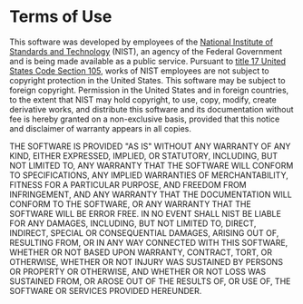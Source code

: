 # Terms of Use

This software was developed by employees of the 
[National Institute of Standards and Technology](http://www.nist.gov/) (NIST), 
an agency of the Federal Government and
is being made available as a public service.  Pursuant to 
[title 17 United States Code Section 105](https://www.copyright.gov/title17/92chap1.html#105), 
works of NIST employees are not subject to
copyright protection in the United States.  This software may be subject to
foreign copyright.  Permission in the United States and in foreign
countries, to the extent that NIST may hold copyright, to use, copy,
modify, create derivative works, and distribute this software and its
documentation without fee is hereby granted on a non-exclusive basis,
provided that this notice and disclaimer of warranty appears in all copies.

THE SOFTWARE IS PROVIDED "AS IS" WITHOUT ANY WARRANTY OF ANY KIND, EITHER
EXPRESSED, IMPLIED, OR STATUTORY, INCLUDING, BUT NOT LIMITED TO, ANY
WARRANTY THAT THE SOFTWARE WILL CONFORM TO SPECIFICATIONS, ANY IMPLIED
WARRANTIES OF MERCHANTABILITY, FITNESS FOR A PARTICULAR PURPOSE, AND
FREEDOM FROM INFRINGEMENT, AND ANY WARRANTY THAT THE DOCUMENTATION WILL
CONFORM TO THE SOFTWARE, OR ANY WARRANTY THAT THE SOFTWARE WILL BE ERROR
FREE. IN NO EVENT SHALL NIST BE LIABLE FOR ANY DAMAGES, INCLUDING, BUT NOT
LIMITED TO, DIRECT, INDIRECT, SPECIAL OR CONSEQUENTIAL DAMAGES, ARISING OUT
OF, RESULTING FROM, OR IN ANY WAY CONNECTED WITH THIS SOFTWARE, WHETHER OR
NOT BASED UPON WARRANTY, CONTRACT, TORT, OR OTHERWISE, WHETHER OR NOT
INJURY WAS SUSTAINED BY PERSONS OR PROPERTY OR OTHERWISE, AND WHETHER OR
NOT LOSS WAS SUSTAINED FROM, OR AROSE OUT OF THE RESULTS OF, OR USE OF, THE
SOFTWARE OR SERVICES PROVIDED HEREUNDER.
